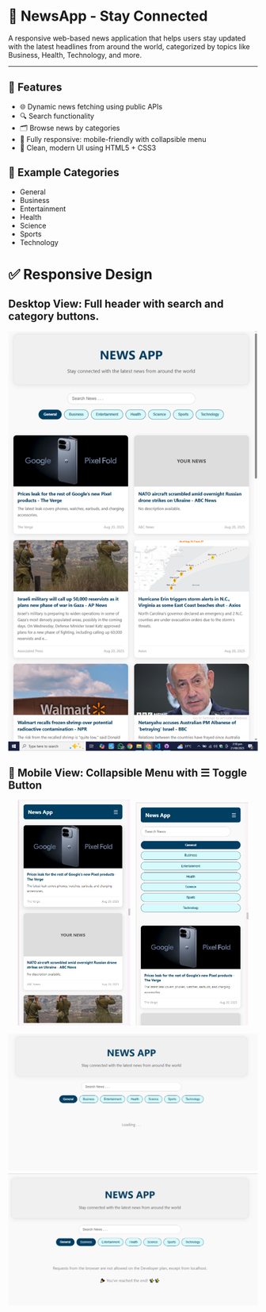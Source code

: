 # 📰 NewsApp - Stay Connected

A responsive web-based news application that helps users stay updated with the latest headlines from around the world, categorized by topics like Business, Health, Technology, and more.

---

## 🚀 Features

- 🌐 Dynamic news fetching using public APIs  
- 🔍 Search functionality  
- 🗂️ Browse news by categories  
- 📱 Fully responsive: mobile-friendly with collapsible menu  
- 💅 Clean, modern UI using HTML5 + CSS3  

## 📸 Example Categories

- General
- Business
- Entertainment
- Health
- Science
- Sports
- Technology


# ✅ Responsive Design

## Desktop View: Full header with search and category buttons.
![Alt text describing image](desktop.png)


## 📱 Mobile View: Collapsible Menu with ☰ Toggle Button

<p align="center">
  <img src="mobile.png" alt="Mobile View" width="45%">
  &nbsp;
  <img src="mobilemenu.png" alt="Mobile Menu Open" width="45%">
</p>

![Alt text describing image](loading.png)
![Alt text describing image](notsupport.png)